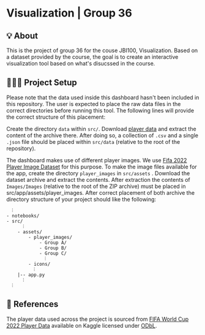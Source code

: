 # Visualization | Group 36
## 💡 About
This is the project of group 36 for the couse JBI100, Visualization. Based on a dataset provided by the course, the goal is to create an interactive visualization tool based on what's disucssed in the course.
## 🧑🏽‍💻 Project Setup
Please note that the data used inside this dashboard hasn't been included in this repository. The user is expected to place the raw data files in the correct directories before running this tool. The following lines will provide the correct structure of this placement:


Create the directory `data` within `src/`. Download [player data](https://www.kaggle.com/datasets/swaptr/fifa-world-cup-2022-player-data) and extract the content of the archive there.
After doing so, a collection of `.csv` and a single `.json` file should be placed within `src/data` (relative to the root of the repository).



The dashboard makes use of different player images. We use [Fifa 2022 Player Image Dataset](https://www.kaggle.com/datasets/soumendraprasad/fifa-2022-all-players-image-dataset) for this purpose.
To make the image files available for the app, create the directory `player_images` in `src/assets` .
Download the dataset archive and extract the contents. After extraction the contents of `Images/Images` (relative to the root of the ZIP archive) must be placed in src/app/assets/player_images.
After correct placement of both archive the directory structure of your project should like the following:

````
  ⫶
- notebooks/
- src/
      ⫶
    - assets/
        - player_images/
            - Group A/
            - Group B/
            - Group C/
              ⫶
        - icons/
          ⫶
    |-- app.py
      ⫶
  ⫶

````


## 📝 References
The player data used across the project is sourced from [FIFA World Cup 2022 Player Data](https://www.kaggle.com/datasets/swaptr/fifa-world-cup-2022-player-data) available on Kaggle licensed under [ODbL](https://opendatacommons.org/licenses/odbl/1-0/).